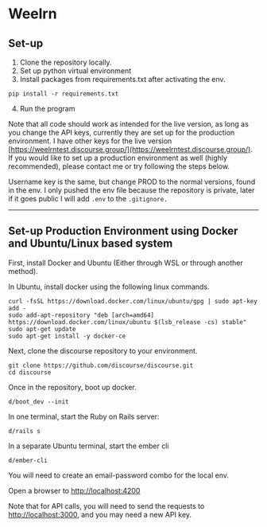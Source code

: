 # Weelrn

## Set-up
1. Clone the repository locally.
2. Set up python virtual environment
3. Install packages from requirements.txt after activating the env.
```
pip install -r requirements.txt
```
4. Run the program

Note that all code should work as intended for the live version, as long as you change the API keys, currently they are set up for the production environment. I have other keys for the live version [https://weelrntest.discourse.group/](https://weelrntest.discourse.group/). If you would like to set up a production environment as well (highly recommended), please contact me or try following the steps below.

Username key is the same, but change PROD to the normal versions, found in the env. I only pushed the env file because the repository is private, later if it goes public I will add ```.env``` to the ```.gitignore.```

---
## Set-up Production Environment using Docker and Ubuntu/Linux based system
First, install Docker and Ubuntu (Either through WSL or through another method).


In Ubuntu, install docker using the following linux commands.
```
curl -fsSL https://download.docker.com/linux/ubuntu/gpg | sudo apt-key add -
sudo add-apt-repository "deb [arch=amd64] https://download.docker.com/linux/ubuntu $(lsb_release -cs) stable"
sudo apt-get update
sudo apt-get install -y docker-ce
```

Next, clone the discourse repository to your environment.
```
git clone https://github.com/discourse/discourse.git
cd discourse
```

Once in the repository, boot up docker.
```
d/boot_dev --init
```

In one terminal, start the Ruby on Rails server:
```
d/rails s
```

In a separate Ubuntu terminal, start the ember cli
```
d/ember-cli
```
You will need to create an email-password combo for the local env.

Open a browser to [http://localhost:4200](http://localhost:4200)

Note that for API calls, you will need to send the requests to [http://localhost:3000](http://localhost:3000), and you may need a new API key.

